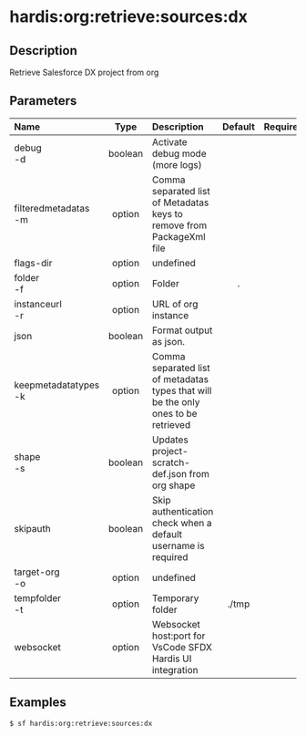 <!-- This file has been generated with command 'sf hardis:doc:plugin:generate'. Please do not update it manually or it may be overwritten -->
# hardis:org:retrieve:sources:dx

## Description

Retrieve Salesforce DX project from org

## Parameters

|Name|Type|Description|Default|Required|Options|
|:---|:--:|:----------|:-----:|:------:|:-----:|
|debug<br/>-d|boolean|Activate debug mode (more logs)||||
|filteredmetadatas<br/>-m|option|Comma separated list of Metadatas keys to remove from PackageXml file||||
|flags-dir|option|undefined||||
|folder<br/>-f|option|Folder|.|||
|instanceurl<br/>-r|option|URL of org instance||||
|json|boolean|Format output as json.||||
|keepmetadatatypes<br/>-k|option|Comma separated list of metadatas types that will be the only ones to be retrieved||||
|shape<br/>-s|boolean|Updates project-scratch-def.json from org shape||||
|skipauth|boolean|Skip authentication check when a default username is required||||
|target-org<br/>-o|option|undefined||||
|tempfolder<br/>-t|option|Temporary folder|./tmp|||
|websocket|option|Websocket host:port for VsCode SFDX Hardis UI integration||||

## Examples

```shell
$ sf hardis:org:retrieve:sources:dx
```


